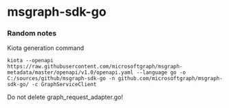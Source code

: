 # msgraph-sdk-go


### Random notes

Kiota generation command

```Shell
kiota --openapi https://raw.githubusercontent.com/microsoftgraph/msgraph-metadata/master/openapi/v1.0/openapi.yaml --language go -o C:/sources/github/msgraph-sdk-go -n github.com/microsoftgraph/msgraph-sdk-go/ -c GraphServiceClient
```

Do not delete graph_request_adapter.go!


